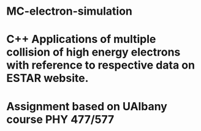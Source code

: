 # MC-electron-simulation
# C++ Applications of multiple collision of high energy electrons with reference to respective data on ESTAR website.
# Assignment based on UAlbany course PHY 477/577
